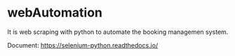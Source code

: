 # webAutomation
It is web scraping with python to automate the booking managemen system.

Document:
https://selenium-python.readthedocs.io/

